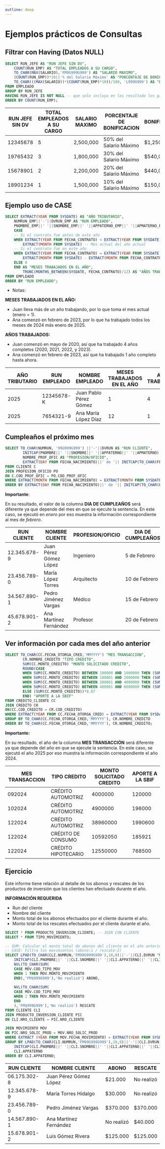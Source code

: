 ```yaml
---
outline: deep
---
```


# Ejemplos prácticos de Consultas


## Filtrar con Having (Datos NULL)

```sql
SELECT RUN_JEFE AS "RUN JEFE SIN DV",
    COUNT(RUN_EMP) AS "TOTAL EMPLEADOS A SU CARGO",
    TO_CHAR(MAX(SALARIO),'FM9G999G999') AS "SALARIO MAXIMO",
    (COUNT(RUN_EMP))*10||'% del Salario Máximo' AS "PORCENTAJE DE BONIFICACION",
    TO_CHAR(((MAX(SALARIO))*(COUNT(RUN_EMP)*10))/100, 'L999G999') AS "BONIFICACION"
FROM EMPLEADO
GROUP BY RUN_JEFE
HAVING RUN_JEFE IS NOT NULL -- que solo incluya en los resultado los grupos donde run_jefe NO ES NULL
ORDER BY COUNT(RUN_EMP);
```

| RUN JEFE SIN DV  | TOTAL EMPLEADOS A SU CARGO | SALARIO MAXIMO | PORCENTAJE DE BONIFICACION | BONIFICACION |
|------------------|----------------------------|----------------|----------------------------|--------------|
| 12345678         | 5                          | 2,500,000      | 50% del Salario Máximo     | $1,250,000   |
| 19765432         | 3                          | 1,800,000      | 30% del Salario Máximo     | $540,000     |
| 15678901         | 2                          | 2,200,000      | 20% del Salario Máximo     | $440,000     |
| 18901234         | 1                          | 1,500,000      | 10% del Salario Máximo     | $150,000     |



## Ejemplo uso de CASE

```sql
SELECT EXTRACT(YEAR FROM SYSDATE) AS "AÑO TRIBUTARIO",
    NUMRUN_EMP||'-'||DVRUN_EMP AS "RUN EMPLEADO",
    PNOMBRE_EMP||' '||SNOMBRE_EMP||' '||APPATERNO_EMP||' '||APMATERNO_EMP AS "NOMBRE EMPLEADO",
    CASE
    -- Si el contrato fue antes de este año
    WHEN EXTRACT(YEAR FROM FECHA_CONTRATO) < EXTRACT(YEAR FROM SYSDATE) THEN 
        EXTRACT(MONTH FROM SYSDATE) -- Mes actual del año actual
    -- Si el contrato fue en este año
    WHEN EXTRACT(YEAR FROM FECHA_CONTRATO) = EXTRACT(YEAR FROM SYSDATE) THEN
        EXTRACT(MONTH FROM SYSDATE) - EXTRACT(MONTH FROM FECHA_CONTRATO) + 1
    ELSE 0
    END AS "MESES TRABAJADOS EN EL AÑO",
        TRUNC(MONTHS_BETWEEN(SYSDATE, FECHA_CONTRATO)/12) AS "AÑOS TRABAJADOS"
FROM EMPLEADO
ORDER BY "RUN EMPLEADO";
```

* Notas:

**MESES TRABAJADOS EN EL AÑO:**

* Juan lleva más de un año trabajando, por lo que toma el mes actual (enero = 1).
* Ana comenzó en febrero de 2023, por lo que ha trabajado todos los meses de 2024 más enero de 2025.

**AÑOS TRABAJADOS:**

* Juan comenzó en mayo de 2020, así que ha trabajado 4 años completos (2020, 2021, 2022, y 2023).
* Ana comenzó en febrero de 2023, así que ha trabajado 1 año completo hasta ahora.


| AÑO TRIBUTARIO | RUN EMPLEADO  | NOMBRE EMPLEADO       | MESES TRABAJADOS EN EL AÑO | AÑOS TRABAJADOS  |
|----------------|---------------|-----------------------|----------------------------|------------------|
| 2025           | 12345678-K    | Juan Pablo Pérez Gómez| 1                          | 4                |
| 2025           | 7654321-9     | Ana María López Díaz  | 12                         | 1                |


## Cumpleaños el próximo mes

```sql
SELECT TO_CHAR(NUMRUN, '99G999G999') ||'-'||DVRUN AS "RUN CLIENTE",
        INITCAP(PNOMBRE||' '||SNOMBRE||' '||APPATERNO||' '||APMATERNO) AS "NOMBRE CLIENTE",
        NOMBRE_PROF_OFIC AS "PROFESION/OFICIO",
        EXTRACT(DAY FROM FECHA_NACIMIENTO)||' de '|| INITCAP(TO_CHAR(FECHA_NACIMIENTO, 'MONTH')) AS "DIA DE CUMPLEAÑOS"
FROM CLIENTE C
JOIN PROFESION_OFICIO PO
ON C.COD_PROF_OFIC = PO.COD_PROF_OFIC
WHERE EXTRACT(MONTH FROM FECHA_NACIMIENTO) = EXTRACT(MONTH FROM SYSDATE)+1
ORDER BY EXTRACT(DAY FROM FECHA_NACIMIENTO)||' de '|| INITCAP(TO_CHAR(FECHA_NACIMIENTO, 'MONTH')) ASC, APPATERNO ASC;
```

**Importante**:

En su resultado, el valor de la columna **DIA DE CUMPLEAÑOS** será diferente ya que depende del mes en que se ejecute la sentencia. En este caso, se ejecutó en *enero* por eso muestra la información correspondiente al mes de *febrero*.


| RUN CLIENTE      | NOMBRE CLIENTE         | PROFESION/OFICIO  | DIA DE CUMPLEAÑOS     |
|------------------|------------------------|-------------------|-----------------------|
| 12.345.678-9     | Juan Pérez Gómez López | Ingeniero         | 5 de Febrero          |
| 23.456.789-0     | María López Torres     | Arquitecto        | 10 de Febrero         |
| 34.567.890-1     | Pedro Jiménez Vargas   | Médico            | 15 de Febrero         |
| 45.678.901-2     | Ana Martínez Fernández | Profesor          | 20 de Febrero         |


## Ver información por cada mes del año anterior

```sql
SELECT TO_CHAR(CC.FECHA_OTORGA_CRED,'MMYYYY') "MES TRANSACCION",
        CR.NOMBRE_CREDITO "TIPO CREDITO",
        SUM(CC.MONTO_CREDITO) "MONTO SOLICITADO CREDITO",
        ROUND(CASE
        WHEN SUM(CC.MONTO_CREDITO) BETWEEN 100000 AND 1000000 THEN (SUM(CC.MONTO_CREDITO))*0.01
        WHEN SUM(CC.MONTO_CREDITO) BETWEEN 100001 AND 2000000 THEN (SUM(CC.MONTO_CREDITO))*0.02
        WHEN SUM(CC.MONTO_CREDITO) BETWEEN 200001 AND 4000000 THEN (SUM(CC.MONTO_CREDITO))*0.03
        WHEN SUM(CC.MONTO_CREDITO) BETWEEN 400001 AND 6000000 THEN (SUM(CC.MONTO_CREDITO))*0.04
        ELSE (SUM(CC.MONTO_CREDITO))*0.07
        END) "APORTE A LA SBIF"
FROM CREDITO_CLIENTE CC
JOIN CREDITO CR
ON(CC.COD_CREDITO = CR.COD_CREDITO)
WHERE EXTRACT(YEAR FROM CC.FECHA_OTORGA_CRED) = EXTRACT(YEAR FROM SYSDATE)-1
GROUP BY TO_CHAR(CC.FECHA_OTORGA_CRED,'MMYYYY'), CR.NOMBRE_CREDITO
ORDER BY TO_CHAR(CC.FECHA_OTORGA_CRED,'MMYYYY'), CR.NOMBRE_CREDITO;
```

**Importante:**

En su resultado, el año de la columna **MES TRANSACCIÓN** será diferente ya que depende del año en que se ejecute la sentencia. En este caso, se ejecutó el año 2025 por eso muestra la información correspondiente el año 2024.


| MES TRANSACCION | TIPO CREDITO        | MONTO SOLICITADO CREDITO | APORTE A LA SBIF |
|-----------------|---------------------|--------------------------|------------------|
| 092024          | CRÉDITO AUTOMOTRIZ  | 4000000                  | 120000           |
| 102024          | CRÉDITO AUTOMOTRIZ  | 4900000                  | 196000           |
| 122024          | CRÉDITO AUTOMOTRIZ  | 38960000                 | 1990600          |
| 122024          | CRÉDITO DE CONSUMO  | 10592050                 | 185921           |
| 122024          | CRÉDITO HIPOTECARIO | 12550000                 | 768500           |


## Ejercicio

Este informe tiene relación al detalle de los abonos y rescates de los productos de inversión que los clientes han efectuado durante el año.

**INFORMACIÓN REQUERIDA**

- Run del cliente
- Nombre del cliente
- Monto total de los abonos efectuados por el cliente durante el año.
- Monto total de los rescates efectuados por el cliente durante el año.

```sql
SELECT * FROM PRODUCTO_INVERSION_CLIENTE; -- JOIN CON CLIENTE
SELECT * FROM TIPO_MOVIMIENTO;

-- SUM: Calcular el monto total de abonos del cliente en el año anterior.
-- CASE: Filtra los movimientos (abono:1 / rescate:2)
SELECT LPAD(TO_CHAR(CLI.NUMRUN,'FM99G999G999'),10,0)||'-'||CLI.DVRUN "RUN CLIENTE",
    INITCAP(CLI.PNOMBRE||' '||CLI.SNOMBRE||' '||CLI.APPATERNO||' '||CLI.APMATERNO) "NOMBRE CLIENTE",
    NVL(TO_CHAR(SUM(
    CASE MOV.COD_TIPO_MOV
    WHEN 1 THEN MOV.MONTO_MOVIMIENTO
    END),'FM$999G999'),'No realizó') ABONO,
        
    NVL(TO_CHAR(SUM(
    CASE MOV.COD_TIPO_MOV
    WHEN 2 THEN MOV.MONTO_MOVIMIENTO
    END
    ),'FM$999G999'),'No realizó') RESCATE
FROM CLIENTE CLI
JOIN PRODUCTO_INVERSION_CLIENTE PIC
ON CLI.NRO_CLIENTE = PIC.NRO_CLIENTE

JOIN MOVIMIENTO MOV
ON PIC.NRO_SOLIC_PROD = MOV.NRO_SOLIC_PROD
WHERE EXTRACT (YEAR FROM MOV.FECHA_MOVIMIENTO) = EXTRACT(YEAR FROM SYSDATE)-1
GROUP BY LPAD(TO_CHAR(CLI.NUMRUN,'FM99G999G999'),10,0)||'-'||CLI.DVRUN,
    INITCAP(CLI.PNOMBRE||' '||CLI.SNOMBRE||' '||CLI.APPATERNO||' '||CLI.APMATERNO),
    CLI.APPATERNO
ORDER BY CLI.APPATERNO;
```


| RUN CLIENTE   | NOMBRE CLIENTE         | ABONO        | RESCATE       |
|---------------|------------------------|--------------|---------------|
| 06.175.302-8  | Juan Pérez Gómez López | $21.000      | No realizó    |
| 12.345.678-9  | María Torres Hidalgo   | $30.000      | No realizó    |
| 23.456.789-0  | Pedro Jiménez Vargas   | $370.000     | $370.000      |
| 14.567.890-1  | Ana Martínez Fernández | No realizó   | $40.000       |
| 15.678.901-2  | Luis Gómez Rivera      | $125.000     | $125.000      |

